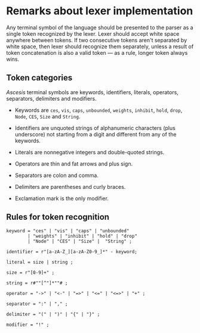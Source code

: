 Remarks about lexer implementation
==================================

Any terminal symbol of the language should be presented to the parser
as a single token recognized by the lexer.  Lexer should accept white
space anywhere between tokens.  If two consecutive tokens aren't
separated by white space, then lexer should recognize them separately,
unless a result of token concatenation is also a valid token &mdash;
as a rule, longer token always wins.

## Token categories

_Ascesis_ terminal symbols are keywords, identifiers, literals,
operators, separators, delimiters and modifiers.

  - Keywords are `ces`, `vis`, `caps`, `unbounded`, `weights`,
    `inhibit`, `hold`, `drop`, `Node`, `CES`, `Size` and `String`.

  - Identifiers are unquoted strings of alphanumeric characters (plus
    underscore) not starting from a digit and different from any of
    the keywords.

  - Literals are nonnegative integers and double-quoted strings.

  - Operators are thin and fat arrows and plus sign.

  - Separators are colon and comma.

  - Delimiters are parentheses and curly braces.

  - Exclamation mark is the only modifier.

## Rules for token recognition

```bnf
keyword = "ces" | "vis" | "caps" | "unbounded"
        | "weights" | "inhibit" | "hold" | "drop"
        | "Node" | "CES" | "Size" |  "String" ;

identifier = r"[a-zA-Z_][a-zA-Z0-9_]*" - keyword;

literal = size | string ;

size = r"[0-9]+" ;

string = r#""[^"]*""# ;

operator = "->" | "<-" | "=>" | "<=" | "<=>" | "+" ;

separator = ":" | "," ;

delimiter = "(" | ")" | "{" | "}" ;

modifier = "!" ;
```
